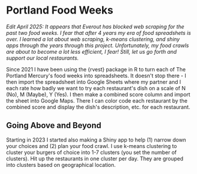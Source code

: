 # Portland Food Weeks

*Edit April 2025: It appears that Everout has blocked web scraping for the past two food weeks. I fear that after 4 years my era of food spreadshets is over. I learned a lot about web scraping, k-means clustering, and shiny apps through the years through this project. Unfortunately, my food crawls are about to become a lot less efficient, I fear! Still, let us go forth and support our local restaurants.*

Since 2021 I have been using the {rvest} package in R to turn each of The Portland Mercury's food weeks into spreadsheets. It doesn't stop there - I then import the spreadsheet into Google Sheets where my partner and I each rate how badly we want to try each restaurant's dish on a scale of N (No), M (Maybe), Y (Yes). I then make a combined score column and import the sheet into Google Maps. There I can color code each restaurant by the combined score and display the dish's description, etc. for each restaurant. 

## Going Above and Beyond

Starting in 2023 I started also making a Shiny app to help (1) narrow down your choices and (2) plan your food crawl. I use k-means clustering to cluster your burgers of choice into 1-7 clusters (you set the number of clusters). Hit up the restaurants in one cluster per day. They are grouped into clusters based on geographical location. 


